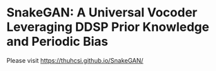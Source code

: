 # SnakeGAN: A Universal Vocoder Leveraging DDSP Prior Knowledge and Periodic Bias
Please visit https://thuhcsi.github.io/SnakeGAN/
